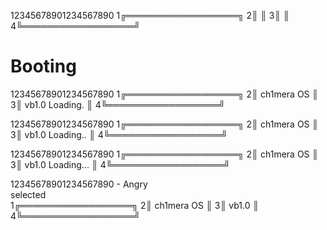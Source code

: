  12345678901234567890
1╔══════════════════╗
2║                  ║
3║                  ║
4╚══════════════════╝

# Booting
 12345678901234567890
1╔══════════════════╗
2║    ch1mera OS    ║
3║ vb1.0 Loading.   ║
4╚══════════════════╝

 12345678901234567890
1╔══════════════════╗
2║    ch1mera OS    ║
3║ vb1.0 Loading..  ║
4╚══════════════════╝

 12345678901234567890
1╔══════════════════╗
2║    ch1mera OS    ║
3║ vb1.0 Loading... ║
4╚══════════════════╝

 12345678901234567890
       - Angry   
       selected   
1╔══════════════════╗
2║    ch1mera OS    ║
3║      vb1.0       ║
4╚══════════════════╝